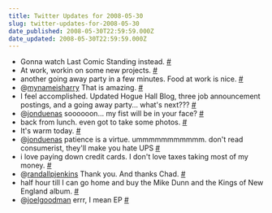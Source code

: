 ```yaml
---
title: Twitter Updates for 2008-05-30
slug: twitter-updates-for-2008-05-30
date_published: 2008-05-30T22:59:59.000Z
date_updated: 2008-05-30T22:59:59.000Z
---
```


- Gonna watch Last Comic Standing instead. [#](http://twitter.com/joelgoodman/statuses/822951240)
- At work, workin on some new projects. [#](http://twitter.com/joelgoodman/statuses/823339561)
- another going away party in a few minutes. Food at work is nice. [#](http://twitter.com/joelgoodman/statuses/823346587)
- @[mynameisharry](http://twitter.com/mynameisharry) That is amazing. [#](http://twitter.com/joelgoodman/statuses/823430894)
- I feel accomplished. Updated Hogue Hall Blog, three job announcement postings, and a going away party... what's next??? [#](http://twitter.com/joelgoodman/statuses/823441981)
- @[jonduenas](http://twitter.com/jonduenas) soooooon... my fist will be in your face? [#](http://twitter.com/joelgoodman/statuses/823452636)
- back from lunch. even got to take some photos. [#](http://twitter.com/joelgoodman/statuses/823528990)
- It's warm today. [#](http://twitter.com/joelgoodman/statuses/823559133)
- @[jonduenas](http://twitter.com/jonduenas) patience is a virtue. ummmmmmmmmmm. don't read consumerist, they'll make you hate UPS [#](http://twitter.com/joelgoodman/statuses/823572818)
- i love paying down credit cards. I don't love taxes taking most of my money. [#](http://twitter.com/joelgoodman/statuses/823585014)
- @[randallpjenkins](http://twitter.com/randallpjenkins) Thank you. And thanks Chad. [#](http://twitter.com/joelgoodman/statuses/823608721)
- half hour till I can go home and buy the Mike Dunn and the Kings of New England album. [#](http://twitter.com/joelgoodman/statuses/823609863)
- @[joelgoodman](http://twitter.com/joelgoodman) errr, I mean EP [#](http://twitter.com/joelgoodman/statuses/823610142)
